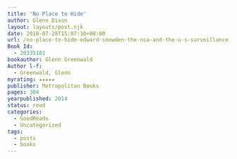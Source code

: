 ```yaml
---
title: 'No Place to Hide'
author: Glenn Dixon
layout: layouts/post.njk
date: 2018-07-28T15:07:10+00:00
url: /no-place-to-hide-edward-snowden-the-nsa-and-the-u-s-surveillance-state/
Book Id:
  - 20335181
bookauthor: Glenn Greenwald
Author l-f:
  - Greenwald, Glenn
myrating: ★★★★★
publisher: Metropolitan Books
pages: 304
yearpublished: 2014
status: read
categories:
  - GoodReads
  - Uncategorized
tags:
  - posts
  - books
---
```

